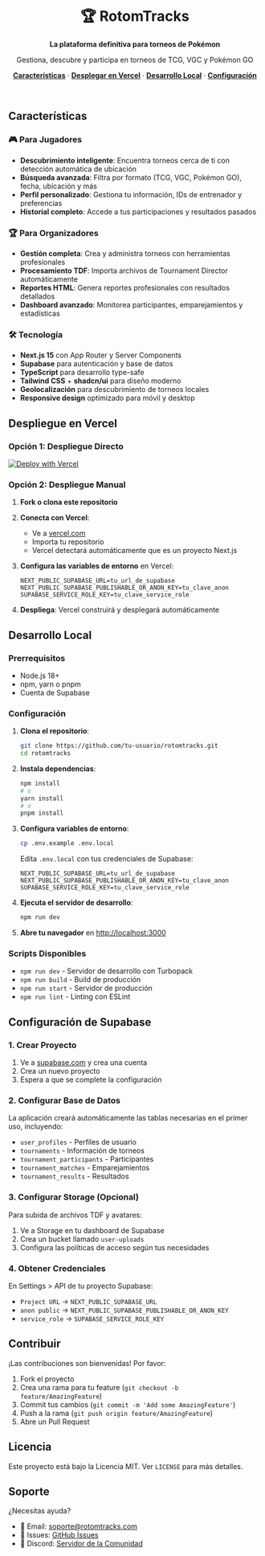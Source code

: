 <div align="center">
  <h1>🏆 RotomTracks</h1>
  <p><strong>La plataforma definitiva para torneos de Pokémon</strong></p>
  <p>Gestiona, descubre y participa en torneos de TCG, VGC y Pokémon GO</p>
</div>

<p align="center">
  <a href="#características"><strong>Características</strong></a> ·
  <a href="#despliegue-en-vercel"><strong>Desplegar en Vercel</strong></a> ·
  <a href="#desarrollo-local"><strong>Desarrollo Local</strong></a> ·
  <a href="#configuración-de-supabase"><strong>Configuración</strong></a>
</p>
<br/>

## Características

### 🎮 **Para Jugadores**
- **Descubrimiento inteligente**: Encuentra torneos cerca de ti con detección automática de ubicación
- **Búsqueda avanzada**: Filtra por formato (TCG, VGC, Pokémon GO), fecha, ubicación y más
- **Perfil personalizado**: Gestiona tu información, IDs de entrenador y preferencias
- **Historial completo**: Accede a tus participaciones y resultados pasados

### 🏆 **Para Organizadores**
- **Gestión completa**: Crea y administra torneos con herramientas profesionales
- **Procesamiento TDF**: Importa archivos de Tournament Director automáticamente
- **Reportes HTML**: Genera reportes profesionales con resultados detallados
- **Dashboard avanzado**: Monitorea participantes, emparejamientos y estadísticas

### 🛠 **Tecnología**
- **Next.js 15** con App Router y Server Components
- **Supabase** para autenticación y base de datos
- **TypeScript** para desarrollo type-safe
- **Tailwind CSS** + **shadcn/ui** para diseño moderno
- **Geolocalización** para descubrimiento de torneos locales
- **Responsive design** optimizado para móvil y desktop

## Despliegue en Vercel

### Opción 1: Despliegue Directo
[![Deploy with Vercel](https://vercel.com/button)](https://vercel.com/new/clone?repository-url=https://github.com/RotomTracks/rotomtracks-with-supabase)

### Opción 2: Despliegue Manual

1. **Fork o clona este repositorio**
2. **Conecta con Vercel**:
   - Ve a [vercel.com](https://vercel.com)
   - Importa tu repositorio
   - Vercel detectará automáticamente que es un proyecto Next.js

3. **Configura las variables de entorno** en Vercel:
   ```
   NEXT_PUBLIC_SUPABASE_URL=tu_url_de_supabase
   NEXT_PUBLIC_SUPABASE_PUBLISHABLE_OR_ANON_KEY=tu_clave_anon
   SUPABASE_SERVICE_ROLE_KEY=tu_clave_service_role
   ```

4. **Despliega**: Vercel construirá y desplegará automáticamente

## Desarrollo Local

### Prerrequisitos
- Node.js 18+ 
- npm, yarn o pnpm
- Cuenta de Supabase

### Configuración

1. **Clona el repositorio**:
   ```bash
   git clone https://github.com/tu-usuario/rotomtracks.git
   cd rotomtracks
   ```

2. **Instala dependencias**:
   ```bash
   npm install
   # o
   yarn install
   # o
   pnpm install
   ```

3. **Configura variables de entorno**:
   ```bash
   cp .env.example .env.local
   ```
   
   Edita `.env.local` con tus credenciales de Supabase:
   ```env
   NEXT_PUBLIC_SUPABASE_URL=tu_url_de_supabase
   NEXT_PUBLIC_SUPABASE_PUBLISHABLE_OR_ANON_KEY=tu_clave_anon
   SUPABASE_SERVICE_ROLE_KEY=tu_clave_service_role
   ```

4. **Ejecuta el servidor de desarrollo**:
   ```bash
   npm run dev
   ```

5. **Abre tu navegador** en [http://localhost:3000](http://localhost:3000)

### Scripts Disponibles
- `npm run dev` - Servidor de desarrollo con Turbopack
- `npm run build` - Build de producción
- `npm run start` - Servidor de producción
- `npm run lint` - Linting con ESLint

## Configuración de Supabase

### 1. Crear Proyecto
1. Ve a [supabase.com](https://supabase.com) y crea una cuenta
2. Crea un nuevo proyecto
3. Espera a que se complete la configuración

### 2. Configurar Base de Datos
La aplicación creará automáticamente las tablas necesarias en el primer uso, incluyendo:
- `user_profiles` - Perfiles de usuario
- `tournaments` - Información de torneos
- `tournament_participants` - Participantes
- `tournament_matches` - Emparejamientos
- `tournament_results` - Resultados

### 3. Configurar Storage (Opcional)
Para subida de archivos TDF y avatares:
1. Ve a Storage en tu dashboard de Supabase
2. Crea un bucket llamado `user-uploads`
3. Configura las políticas de acceso según tus necesidades

### 4. Obtener Credenciales
En Settings > API de tu proyecto Supabase:
- `Project URL` → `NEXT_PUBLIC_SUPABASE_URL`
- `anon public` → `NEXT_PUBLIC_SUPABASE_PUBLISHABLE_OR_ANON_KEY`
- `service_role` → `SUPABASE_SERVICE_ROLE_KEY`

## Contribuir

¡Las contribuciones son bienvenidas! Por favor:

1. Fork el proyecto
2. Crea una rama para tu feature (`git checkout -b feature/AmazingFeature`)
3. Commit tus cambios (`git commit -m 'Add some AmazingFeature'`)
4. Push a la rama (`git push origin feature/AmazingFeature`)
5. Abre un Pull Request

## Licencia

Este proyecto está bajo la Licencia MIT. Ver `LICENSE` para más detalles.

## Soporte

¿Necesitas ayuda? 
- 📧 Email: soporte@rotomtracks.com
- 🐛 Issues: [GitHub Issues](https://github.com/tu-usuario/rotomtracks/issues)
- 💬 Discord: [Servidor de la Comunidad](https://discord.gg/rotomtracks)
